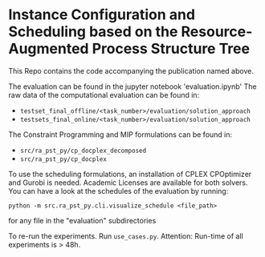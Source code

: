 # Instance Configuration and Scheduling based on the Resource-Augmented Process Structure Tree

This Repo contains the code accompanying the publication named above. 

The evaluation can be found in the jupyter notebook 'evaluation.ipynb'
The raw data of the computational evaluation can be found in:  
- `testset_final_offline/<task_number>/evaluation/solution_approach`
- `testsets_final_online/<task_number>/evaluation/solution_approach`

The Constraint Programming and MIP formulations can be found in: 
- `src/ra_pst_py/cp_docplex_decomposed`
- `src/ra_pst_py/cp_docplex`

To use the scheduling formulations, an installation of CPLEX CPOptimizer and Gurobi is needed. 
Academic Licenses are available for both solvers.
You can have a look at the schedules of the evaluation by running: 
```
python -m src.ra_pst_py.cli.visualize_schedule <file_path>
```
for any file in the "evaluation" subdirectories

To re-run the experiments. Run `use_cases.py`. 
Attention: Run-time of all experiments is > 48h. 






